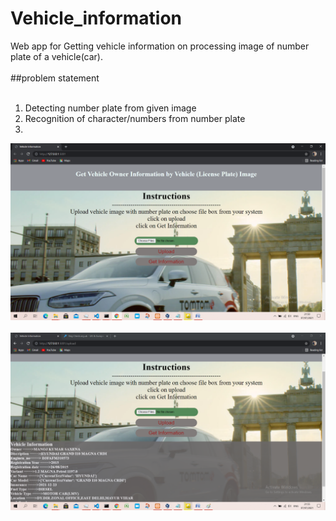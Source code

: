 # Vehicle_information
Web app for Getting vehicle information on processing image of number plate of a vehicle(car).<br><br>
##problem statement <br><br>
1. Detecting number plate from given image
2. Recognition of character/numbers from number plate
3. 
![](1.png) <br><br>
![](o.png)
